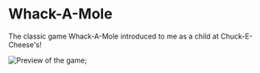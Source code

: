 # Whack-A-Mole
The classic game Whack-A-Mole introduced to me as a child at Chuck-E-Cheese's!

![Preview of the game](assets/whack-a-mole.png);